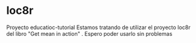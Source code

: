 # loc8r
Proyecto educatioc-tutorial
Estamos tratando de utilizar el proyecto loc8r del libro "Get mean in action" . Espero poder usarlo sin problemas
